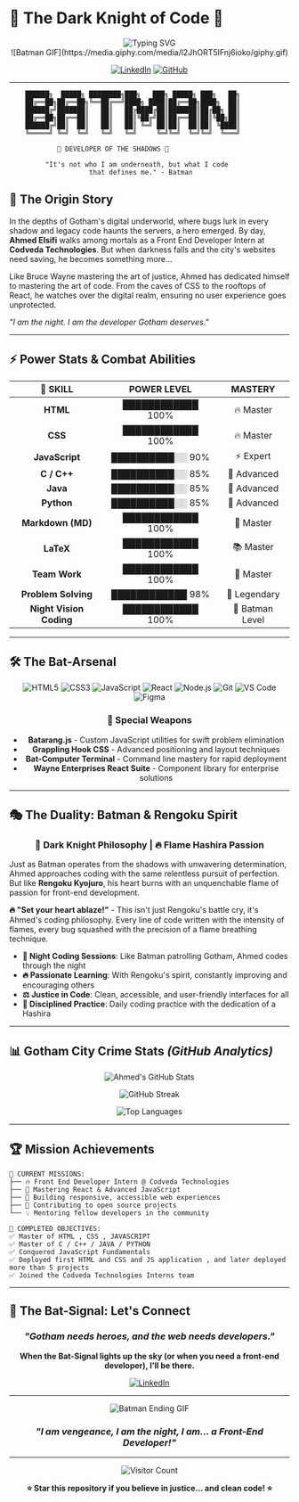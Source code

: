 # 🦇 The Dark Knight of Code 🦇

<div align="center">
  <img src="https://readme-typing-svg.herokuapp.com?font=Fira+Code&size=32&duration=2800&pause=2000&color=FFD700&center=true&vCenter=true&width=940&lines=Ahmed+Mohamed+Soliman+Abd+Elnaby+Elsifi;%F0%9F%A6%87+Front+End+Developer+Intern+%40+Codveda+%F0%9F%A6%87;I+am+the+night.;The+hero+Gotham's+code+deserves..." alt="Typing SVG" />
</div>

<div align="center">
  ![Batman GIF](https://media.giphy.com/media/l2JhORT5IFnj6ioko/giphy.gif)
  
  [![LinkedIn](https://img.shields.io/badge/-Ahmed%20Elsifi-0077B5?style=for-the-badge&logo=Linkedin&logoColor=white)](https://www.linkedin.com/in/ahmed-elsifi-b258a537a/)
  [![GitHub](https://img.shields.io/badge/-AhmedElsifi-181717?style=for-the-badge&logo=GitHub&logoColor=white)](https://github.com/AhmedElsifi)
  
</div>

---

```
    ██████╗  █████╗ ████████╗███╗   ███╗ █████╗ ███╗   ██╗
    ██╔══██╗██╔══██╗╚══██╔══╝████╗ ████║██╔══██╗████╗  ██║
    ██████╔╝███████║   ██║   ██╔████╔██║███████║██╔██╗ ██║
    ██╔══██╗██╔══██║   ██║   ██║╚██╔╝██║██╔══██║██║╚██╗██║
    ██████╔╝██║  ██║   ██║   ██║ ╚═╝ ██║██║  ██║██║ ╚████║
    ╚═════╝ ╚═╝  ╚═╝   ╚═╝   ╚═╝     ╚═╝╚═╝  ╚═╝╚═╝  ╚═══╝
                    
            🦇 DEVELOPER OF THE SHADOWS 🦇
    
         "It's not who I am underneath, but what I code 
                    that defines me." - Batman
```

## 🌃 **The Origin Story**

In the depths of Gotham's digital underworld, where bugs lurk in every shadow and legacy code haunts the servers, a hero emerged. By day, **Ahmed Elsifi** walks among mortals as a Front End Developer Intern at **Codveda Technologies**. But when darkness falls and the city's websites need saving, he becomes something more...

Like Bruce Wayne mastering the art of justice, Ahmed has dedicated himself to mastering the art of code. From the caves of CSS to the rooftops of React, he watches over the digital realm, ensuring no user experience goes unprotected.

*"I am the night. I am the developer Gotham deserves."*

---

## ⚡ **Power Stats & Combat Abilities**

<div align="center">

| 🦇 **SKILL** | **POWER LEVEL** | **MASTERY** |
|:---:|:---:|:---:|
| **HTML** | ████████████ 100% | 🔥 Master |
| **CSS** | ████████████ 100% | 🔥 Master |
| **JavaScript** | ██████████░░ 90% | ⚡ Expert |
| **C / C++** | ██████████░░ 85% | 🚀 Advanced |
| **Java** | ██████████░░ 85% | 🚀 Advanced |
| **Python** | ██████████░░ 85% | 🚀 Advanced |
| **Markdown (MD)** | ████████████ 100% | 📝 Master |
| **LaTeX** | ████████████ 100% | 📚 Master |
| **Team Work** | ████████████ 100% | 🤝 Master |
| **Problem Solving** | ████████████ 98% | 🧠 Legendary |
| **Night Vision Coding** | ████████████ 100% | 🦇 Batman Level |

</div>

---

## 🛠️ **The Bat-Arsenal** 

<div align="center">

![HTML5](https://img.shields.io/badge/HTML5-E34F26?style=for-the-badge&logo=html5&logoColor=white)
![CSS3](https://img.shields.io/badge/CSS3-1572B6?style=for-the-badge&logo=css3&logoColor=white)
![JavaScript](https://img.shields.io/badge/JavaScript-F7DF1E?style=for-the-badge&logo=javascript&logoColor=black)
![React](https://img.shields.io/badge/React-20232A?style=for-the-badge&logo=react&logoColor=61DAFB)
![Node.js](https://img.shields.io/badge/Node.js-43853D?style=for-the-badge&logo=node.js&logoColor=white)
![Git](https://img.shields.io/badge/GIT-E44C30?style=for-the-badge&logo=git&logoColor=white)
![VS Code](https://img.shields.io/badge/Visual_Studio-5C2D91?style=for-the-badge&logo=visual%20studio&logoColor=white)
![Figma](https://img.shields.io/badge/Figma-F24E1E?style=for-the-badge&logo=figma&logoColor=white)

### 🦇 **Special Weapons**
- **Batarang.js** - Custom JavaScript utilities for swift problem elimination
- **Grappling Hook CSS** - Advanced positioning and layout techniques  
- **Bat-Computer Terminal** - Command line mastery for rapid deployment
- **Wayne Enterprises React Suite** - Component library for enterprise solutions

</div>

---

## 🎭 **The Duality: Batman & Rengoku Spirit**

<div align="center">
  
  ### 🦇 **Dark Knight Philosophy** | 🔥 **Flame Hashira Passion**
  
</div>

Just as Batman operates from the shadows with unwavering determination, Ahmed approaches coding with the same relentless pursuit of perfection. But like **Rengoku Kyojuro**, his heart burns with an unquenchable flame of passion for front-end development.

**🔥 "Set your heart ablaze!"** - This isn't just Rengoku's battle cry, it's Ahmed's coding philosophy. Every line of code written with the intensity of flames, every bug squashed with the precision of a flame breathing technique.

- **🌙 Night Coding Sessions**: Like Batman patrolling Gotham, Ahmed codes through the night
- **🔥 Passionate Learning**: With Rengoku's spirit, constantly improving and encouraging others
- **⚖️ Justice in Code**: Clean, accessible, and user-friendly interfaces for all
- **🥋 Disciplined Practice**: Daily coding practice with the dedication of a Hashira

---

## 📊 **Gotham City Crime Stats** *(GitHub Analytics)*

<div align="center">
  
  ![Ahmed's GitHub Stats](https://github-readme-stats.vercel.app/api?username=AhmedElsifi&show_icons=true&theme=dark&bg_color=0d1117&title_color=FFD700&icon_color=FFD700&text_color=c9d1d9&border_color=30363d)
  
  ![GitHub Streak](https://github-readme-streak-stats.herokuapp.com/?user=AhmedElsifi&theme=dark&background=0d1117&ring=FFD700&fire=FFD700&currStreakLabel=FFD700&sideNums=c9d1d9&currStreakNum=c9d1d9&dates=8b949e)
  
  ![Top Languages](https://github-readme-stats.vercel.app/api/top-langs/?username=AhmedElsifi&layout=compact&theme=dark&bg_color=0d1117&title_color=FFD700&text_color=c9d1d9&border_color=30363d)
  
</div>

---

## 🏆 **Mission Achievements**

```
🦇 CURRENT MISSIONS:
├── 🔥 Front End Developer Intern @ Codveda Technologies
├── 🌟 Mastering React & Advanced JavaScript  
├── 🎯 Building responsive, accessible web experiences
├── 🚀 Contributing to open source projects
└── 💡 Mentoring fellow developers in the community

🏅 COMPLETED OBJECTIVES:
✅ Master of HTML , CSS , JAVASCRIPT
✅ Master of C / C++ / JAVA / PYTHON
✅ Conquered JavaScript Fundamentals  
✅ Deployed first HTML and CSS and JS application , and later deployed more than 5 projects
✅ Joined the Codveda Technologies Interns team
```

</div>

---

## 🌆 **The Bat-Signal: Let's Connect**

<div align="center">

### *"Gotham needs heroes, and the web needs developers."*

**When the Bat-Signal lights up the sky (or when you need a front-end developer), I'll be there.**

[![LinkedIn](https://img.shields.io/badge/🦇%20Professional%20Network-0077B5?style=for-the-badge&logo=Linkedin&logoColor=white)](https://www.linkedin.com/in/ahmed-elsifi-b258a537a/)
<!-- [![Email](https://img.shields.io/badge/🔥%20Direct%20Contact-D14836?style=for-the-badge&logo=gmail&logoColor=white)](mailto:ahmed.elsifi@example.com) -->
<!-- [![Portfolio](https://img.shields.io/badge/🌟%20Wayne%20Enterprises%20Portal-000000?style=for-the-badge&logo=About.me&logoColor=white)](#) -->

---

![Batman Ending GIF](https://media3.giphy.com/media/v1.Y2lkPTc5MGI3NjExbWZjcWE3YzljdDdwNGpjMzdiYjZtZm5pMDQzdG9mYnloaDY4OWoyaiZlcD12MV9pbnRlcm5hbF9naWZfYnlfaWQmY3Q9Zw/esNcJ0d8A5MfVwIjwu/giphy.gif)

### *"I am vengeance, I am the night, I am... a Front-End Developer!"*

</div>

---

<div align="center">
  <img src="https://komarev.com/ghpvc/?username=AhmedElsifi&color=yellow&style=for-the-badge&label=VISITORS+TO+THE+BATCAVE" alt="Visitor Count" />
</div>

<div align="center">

**⭐ Star this repository if you believe in justice... and clean code! ⭐**

</div>
